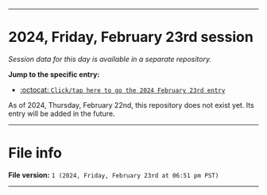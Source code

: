 
***

# 2024, Friday, February 23rd session

_Session data for this day is available in a separate repository._

**Jump to the specific entry:**

- [:octocat: `Click/tap here to go the 2024 February 23rd entry`](https://github.com/seanpm2001/SeansLifeArchive_Images_TinyTower_Y2024/tree/SeansLifeArchive_Images_TinyTower_Y2024_Main-dev/02_February/23/)

As of 2024, Thursday, February 22nd, this repository does not exist yet. Its entry will be added in the future.

***

# File info

**File version:** `1 (2024, Friday, February 23rd at 06:51 pm PST)`

***
